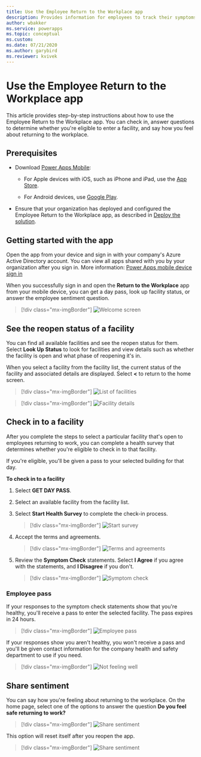 ```yaml
---
title: Use the Employee Return to the Workplace app
description: Provides information for employees to track their symptoms and determine whether they're eligible to enter into a facility.
author: wbakker
ms.service: powerapps
ms.topic: conceptual
ms.custom: 
ms.date: 07/21/2020
ms.author: garybird
ms.reviewer: kvivek
---
```


# Use the Employee Return to the Workplace app

This article provides step-by-step instructions about how to use the Employee Return to the Workplace app. You can check in, answer questions to determine whether you're eligible to enter a facility, and say how you feel about returning to the workplace.

## Prerequisites

- Download [Power Apps Mobile](https://powerapps.microsoft.com/downloads):

  - For Apple devices with iOS, such as iPhone and iPad, use the [App Store](https://aka.ms/powerappsios).

  - For Android devices, use [Google Play](https://aka.ms/powerappsandroid).

- Ensure that your organization has deployed and configured the Employee Return to the Workplace app, as described in [Deploy the solution](deploy.md).

## Getting started with the app

Open the app from your device and sign in with your company's Azure Active Directory account. You can view all apps shared with you by your organization after you sign in. More information: [Power Apps mobile device sign in](https://docs.microsoft.com/powerapps/user/run-app-client#open-power-apps-and-sign-in)

When you successfully sign in and open the **Return to the Workplace** app from your mobile device, you can get a day pass, look up facility status, or answer the employee sentiment question.

> [!div class="mx-imgBorder"]
> ![Welcome screen](media/employee-welcome2.png "Welcome screen")

## See the reopen status of a facility

You can find all available facilities and see the reopen status for them. Select **Look Up Status** to look for facilities and view details such as whether the facility is open and what phase of reopening it's in.

When you select a facility from the facility list, the current status of the facility and associated details are displayed. Select **<** to return to the home screen.

> [!div class="mx-imgBorder"]
> ![List of facilities](media/employee-facility-list2.png "List of facilities")

> [!div class="mx-imgBorder"]
> ![Facility details](media/employee-facility-details2.png "Facility details")

## Check in to a facility

After you complete the steps to select a particular facility that's open to employees returning to work, you can complete a health survey that determines whether you're eligible to check in to that facility. 

If you're eligible, you'll be given a pass to your selected building for that day. 

**To check in to a facility**

1. Select **GET DAY PASS**.

2. Select an available facility from the facility list.

3. Select **Start Health Survey** to complete the check-in process.

   > [!div class="mx-imgBorder"]
   > ![Start survey](media/employee-start-survey2.png "Start survey")

4. Accept the terms and agreements.

    > [!div class="mx-imgBorder"]
    > ![Terms and agreements](media/employee-termandagreement.png "Terms and agreements")

5. Review the **Symptom Check** statements. Select **I Agree**  if you agree with the statements, and **I Disagree** if you don't.

   > [!div class="mx-imgBorder"]
   > ![Symptom check](media/employee-agreement.png "Symptom check")

### Employee pass

If your responses to the symptom check statements show that you're healthy, you'll receive a pass to enter the selected facility. The pass expires in 24 hours. 

> [!div class="mx-imgBorder"]
> ![Employee pass](media/employee-pass.png "Employee pass")

If your responses show you aren't healthy, you won't receive a pass and you'll be given contact information for the company health and safety department to use if you need.

> [!div class="mx-imgBorder"]
> ![Not feeling well](media/employee-pass-negative.png "Not feeling well")

## Share sentiment

You can say how you're feeling about returning to the workplace. On the home page, select one of the options to answer the question **Do you feel safe returning to work?**

> [!div class="mx-imgBorder"]
> ![Share sentiment](media/employee-share-sentiment2.png "Share sentiment")

 This option will reset itself after you reopen the app.

> [!div class="mx-imgBorder"]
> ![Share sentiment](media/employee-share-sentiment2-2.png "Share sentiment")


